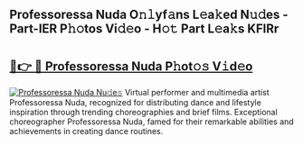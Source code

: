 ## Professoressa Nuda O𝚗𝚕yf𝚊ns L𝚎a𝚔ed N𝚞𝚍es - Part-IER P𝚑𝚘tos Vi𝚍𝚎o - H𝚘𝚝 Part L𝚎a𝚔s KFlRr

# <h2><a href="http://kf36cgc.oniu.top/?m=Professoressa+Nuda">🔗👉 🔴 Professoressa Nuda P𝚑ot𝚘𝚜 V𝚒d𝚎o</a></h2>

[![Professoressa Nuda Nu𝚍e𝚜](https://i.imgur.com/0qMVB7G.gif)](http://kf36cgc.oniu.top/?m=Professoressa+Nuda)
Virtual performer and multimedia artist Professoressa Nuda, recognized for distributing dance and lifestyle inspiration through trending choreographies and brief films. Exceptional choreographer Professoressa Nuda, famed for their remarkable abilities and achievements in creating dance routines.  
